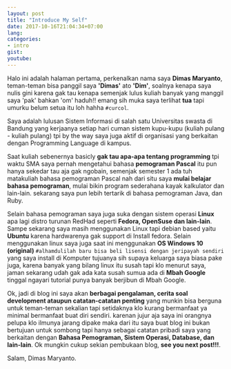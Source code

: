 ```yaml
---
layout: post
title: "Introduce My Self"
date: 2017-10-16T21:04:34+07:00
lang: 
categories:
- intro
gist: 
youtube:
---
```


Halo ini adalah halaman pertama, perkenalkan nama saya **Dimas Maryanto**, teman-teman bisa panggil saya **'Dimas'** ato **'Dim'**, soalnya kenapa saya nulis gini karena gak tau kenapa semenjak lulus kuliah banyak yang manggil saya 'pak' bahkan 'om' haduh!! emang sih muka saya terlihat **tua** tapi umurku belum setua itu loh hahha `#curcol`.

Saya adalah lulusan Sistem Informasi di salah satu Universitas swasta di Bandung yang kerjaanya setiap hari cuman sistem kupu-kupu (kuliah pulang - kuliah pulang) tpi by the way saya juga aktif di organisasi yang berkaitan dengan Programming Language di kampus.

Saat kuliah sebenernya basicly **gak tau apa-apa tentang programming** tpi waktu SMA saya pernah mengetahui bahasa **pemograman Pascal** itu pun hanya sekedar tau aja gak ngobain, semenjak semester 1 ada tuh matakuliah bahasa pemograman Pascal nah dari situ saya **mulai belajar bahasa pemograman**, mulai bikin program sederahana kayak kalkulator dan lain-lain. sekarang saya pun lebih tertarik di bahasa pemograman Java, dan Ruby.

Selain bahasa pemograman saya juga suka dengan sistem operasi **Linux** apa lagi distro turunan RedHad seperti **Fedora, OpenSuse dan lain-lain**. Sampe sekarang saya masih menggunakan Linux tapi debian based yaitu **Ubuntu** karena hardwarenya gak support di Install fedora. Selain menggunakan linux saya juga saat ini menggunakan **OS Windows 10 (original)** `#alhamdulilah baru bisa beli lisensi dengan jeripayah sendiri` yang saya install di Komputer tujuanya sih supaya keluarga saya biasa pake juga, karena banyak yang bilang linux itu susah tapi klo menurut saya, jaman sekarang udah gak ada kata susah sumua ada di **Mbah Google** tinggal ngayari tutorial punya banyak berjibun di Mbah Google.

Ok, jadi di blog ini saya akan **berbagai pengalaman, cerita soal development ataupun catatan-catatan penting** yang munkin bisa berguna untuk teman-teman sekalian tapi setidaknya klo kurang bermanfaat ya minimal bermanfaat buat diri sendiri. karenan jujur aja saya ini orangnya pelupa klo ilmunya jarang dipake maka dari itu saya buat blog ini bukan bertujuan untuk sombong tapi hanya sebagai catatan pribadi saya yang berkaitan dengan **Bahasa Pemograman, Sistem Operasi, Database, dan lain-lain**. Ok mungkin cukup sekian pembukaan blog, **see you next post!!!**.

Salam, Dimas Maryanto.


